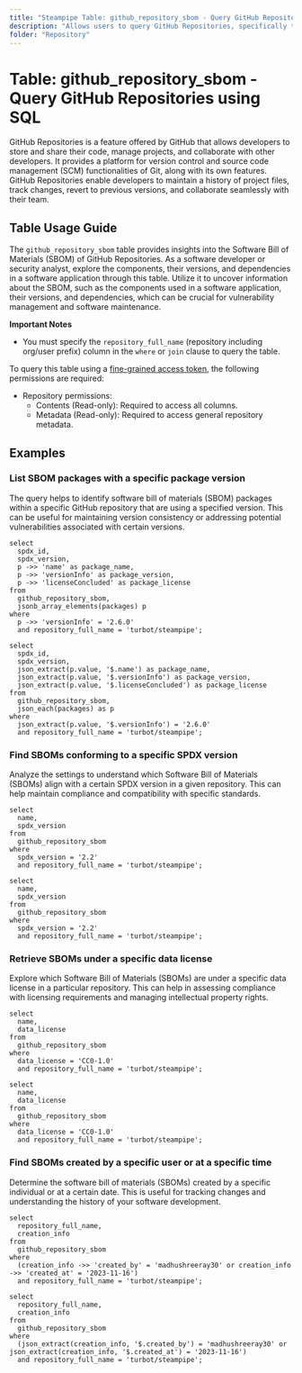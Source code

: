 ```yaml
---
title: "Steampipe Table: github_repository_sbom - Query GitHub Repositories using SQL"
description: "Allows users to query GitHub Repositories, specifically the Software Bill of Materials (SBOM), providing insights into the components, their versions, and dependencies in a software application."
folder: "Repository"
---
```


# Table: github_repository_sbom - Query GitHub Repositories using SQL

GitHub Repositories is a feature offered by GitHub that allows developers to store and share their code, manage projects, and collaborate with other developers. It provides a platform for version control and source code management (SCM) functionalities of Git, along with its own features. GitHub Repositories enable developers to maintain a history of project files, track changes, revert to previous versions, and collaborate seamlessly with their team.

## Table Usage Guide

The `github_repository_sbom` table provides insights into the Software Bill of Materials (SBOM) of GitHub Repositories. As a software developer or security analyst, explore the components, their versions, and dependencies in a software application through this table. Utilize it to uncover information about the SBOM, such as the components used in a software application, their versions, and dependencies, which can be crucial for vulnerability management and software maintenance.

**Important Notes**
- You must specify the `repository_full_name` (repository including org/user prefix) column in the `where` or `join` clause to query the table.

To query this table using a [fine-grained access token](https://docs.github.com/en/authentication/keeping-your-account-and-data-secure/managing-your-personal-access-tokens#creating-a-fine-grained-personal-access-token), the following permissions are required:
  - Repository permissions:
    - Contents (Read-only): Required to access all columns.
    - Metadata (Read-only): Required to access general repository metadata.
  
## Examples

### List SBOM packages with a specific package version
The query helps to identify software bill of materials (SBOM) packages within a specific GitHub repository that are using a specified version. This can be useful for maintaining version consistency or addressing potential vulnerabilities associated with certain versions.

```sql+postgres
select
  spdx_id,
  spdx_version,
  p ->> 'name' as package_name,
  p ->> 'versionInfo' as package_version,
  p ->> 'licenseConcluded' as package_license
from
  github_repository_sbom,
  jsonb_array_elements(packages) p
where
  p ->> 'versionInfo' = '2.6.0'
  and repository_full_name = 'turbot/steampipe';
```

```sql+sqlite
select
  spdx_id,
  spdx_version,
  json_extract(p.value, '$.name') as package_name,
  json_extract(p.value, '$.versionInfo') as package_version,
  json_extract(p.value, '$.licenseConcluded') as package_license
from
  github_repository_sbom,
  json_each(packages) as p
where
  json_extract(p.value, '$.versionInfo') = '2.6.0'
  and repository_full_name = 'turbot/steampipe';
```

### Find SBOMs conforming to a specific SPDX version
Analyze the settings to understand which Software Bill of Materials (SBOMs) align with a certain SPDX version in a given repository. This can help maintain compliance and compatibility with specific standards.

```sql+postgres
select
  name,
  spdx_version
from
  github_repository_sbom
where
  spdx_version = '2.2'
  and repository_full_name = 'turbot/steampipe';
```

```sql+sqlite
select
  name,
  spdx_version
from
  github_repository_sbom
where
  spdx_version = '2.2'
  and repository_full_name = 'turbot/steampipe';
```

### Retrieve SBOMs under a specific data license
Explore which Software Bill of Materials (SBOMs) are under a specific data license in a particular repository. This can help in assessing compliance with licensing requirements and managing intellectual property rights.

```sql+postgres
select
  name,
  data_license
from
  github_repository_sbom
where
  data_license = 'CC0-1.0'
  and repository_full_name = 'turbot/steampipe';
```

```sql+sqlite
select
  name,
  data_license
from
  github_repository_sbom
where
  data_license = 'CC0-1.0'
  and repository_full_name = 'turbot/steampipe';
```

### Find SBOMs created by a specific user or at a specific time
Determine the software bill of materials (SBOMs) created by a specific individual or at a certain date. This is useful for tracking changes and understanding the history of your software development.

```sql+postgres
select
  repository_full_name,
  creation_info
from
  github_repository_sbom
where
  (creation_info ->> 'created_by' = 'madhushreeray30' or creation_info ->> 'created_at' = '2023-11-16')
  and repository_full_name = 'turbot/steampipe';
```

```sql+sqlite
select
  repository_full_name,
  creation_info
from
  github_repository_sbom
where
  (json_extract(creation_info, '$.created_by') = 'madhushreeray30' or json_extract(creation_info, '$.created_at') = '2023-11-16')
  and repository_full_name = 'turbot/steampipe';
```